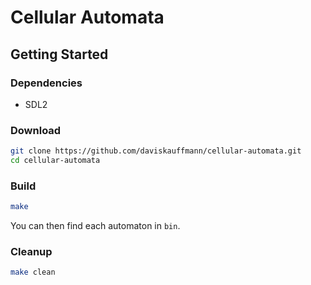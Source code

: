 # Cellular Automata

## Getting Started

### Dependencies

- SDL2

### Download

```sh
git clone https://github.com/daviskauffmann/cellular-automata.git
cd cellular-automata
```

### Build

```sh
make
```

You can then find each automaton in `bin`.

### Cleanup

```sh
make clean
```

